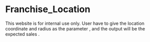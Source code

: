 # Franchise_Location
This website is for internal use only. 
User have to give the location coordinate and radius as the parameter , and the output will be the expected sales .